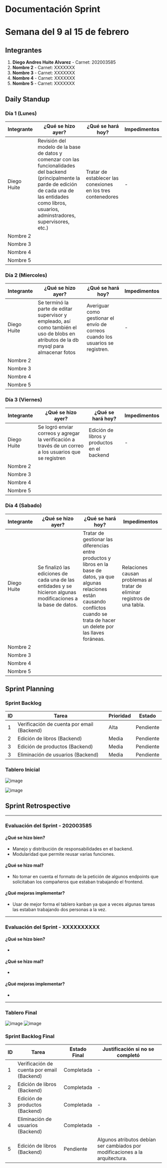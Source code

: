 # Documentación Sprint

# Semana del 9 al 15 de febrero 

## Integrantes
1. **Diego Andres Huite Alvarez** - Carnet: 202003585
2. **Nombre 2** - Carnet: XXXXXXX
3. **Nombre 3** - Carnet: XXXXXXX
4. **Nombre 4** - Carnet: XXXXXXX
5. **Nombre 5** - Carnet: XXXXXXX

## Daily Standup

### Día 1 (Lunes)
| Integrante  | ¿Qué se hizo ayer? | ¿Qué se hará hoy? | Impedimentos |
|-------------|------------------|------------------|-------------|
| Diego Huite |   Revisión del modelo de la base de datos y comenzar con las funcionalidades del backend (principalmente la parde de edición de cada una de las entidades como libros, usuarios, adminstradores, supervisores, etc.)             |         Tratar de establecer las conexiones en los tres contenedores        |         -   |
| Nombre 2    |                  |                  |             |
| Nombre 3    |                  |                  |             |
| Nombre 4    |                  |                  |             |
| Nombre 5    |                  |                  |             |


### Día 2 (Miercoles)
| Integrante  | ¿Qué se hizo ayer? | ¿Qué se hará hoy? | Impedimentos |
|-------------|------------------|------------------|-------------|
| Diego Huite | Se terminó la parte de editar supervisor y empleado, así como también el uso de blobs en atributos de la db mysql para almacenar fotos   | Averiguar como gestionar el envío de correos cuando los usuarios se registren.       |    -         |
| Nombre 2    |                  |                  |             |
| Nombre 3    |                  |                  |             |
| Nombre 4    |                  |                  |             |
| Nombre 5    |                  |                  |             |

### Día 3 (Viernes)
| Integrante  | ¿Qué se hizo ayer? | ¿Qué se hará hoy? | Impedimentos |
|-------------|------------------|------------------|-------------|
| Diego Huite | Se logró enviar correos y agregar la verificación a través de un correo a los usuarios que se registren        | Edición de libros y productos en el backend                       |   - |
| Nombre 2    |                  |                  |             |
| Nombre 3    |                  |                  |             |
| Nombre 4    |                  |                  |             |
| Nombre 5    |                  |                  |             |


### Día 4 (Sabado)
| Integrante  | ¿Qué se hizo ayer? | ¿Qué se hará hoy? | Impedimentos |
|-------------|------------------|------------------|-------------|
| Diego Huite | Se finalizó las ediciones de cada una de las entidades y se hicieron algunas modificaciones a la base de datos.         |        Tratar de gestionar las diferencias entre productos y libros en la base de datos, ya que algunas relaciones están causando conflictos cuando se trata de hacer un delete por las llaves foráneas.       |        Relaciones causan problemas al tratar de eliminar registros de una tabla.     |
| Nombre 2    |                  |                  |             |
| Nombre 3    |                  |                  |             |
| Nombre 4    |                  |                  |             |
| Nombre 5    |                  |                  |             |






## Sprint Planning

### Sprint Backlog
| ID | Tarea | Prioridad | Estado |
|----|-------|----------|--------|
| 1  | Verificación de cuenta por email (Backend)      | Alta | Pendiente |
| 2  | Edición de libros (Backend)      | Media | Pendiente |
| 3  | Edición de productos (Backend)      | Media | Pendiente |
| 3  | Eliminación de usuarios (Backend)      | Media | Pendiente |



### Tablero Inicial
![image](https://github.com/user-attachments/assets/30590f44-647e-41b7-a504-7132a7e58e46)

![image](https://github.com/user-attachments/assets/d000aa14-944a-4798-9f73-bdc483bea419)


## Sprint Retrospective
---

### Evaluación del Sprint - 202003585

#### ¿Qué se hizo bien?
- Manejo y distribución de responsabilidades en el backend.
- Modularidad que permite reusar varias funciones.

#### ¿Qué se hizo mal?
- No tomar en cuenta el formato de la petición de algunos endpoints que solicitaban los compañeros que estaban trabajando el frontend.

#### ¿Qué mejoras implementar?
- Usar de mejor forma el tablero kanban ya que a veces algunas tareas las estaban trabajando dos personas a la vez.

---

### Evaluación del Sprint - XXXXXXXXXX

#### ¿Qué se hizo bien?
- 

#### ¿Qué se hizo mal?
- 

#### ¿Qué mejoras implementar?
- 

---



### Tablero Final
![image](https://github.com/user-attachments/assets/1754a60e-76f2-4b3f-9e3f-b784261afbb7)
![image](https://github.com/user-attachments/assets/a4c47ca2-3a3e-481e-94d1-421c3d9f5c6a)



### Sprint Backlog Final
| ID | Tarea | Estado Final | Justificación si no se completó |
|----|-------|-------------|---------------------------------|
| 1  | Verificación de cuenta por email (Backend)       | Completada  |  - |
| 2  | Edición de libros (Backend)   | Completada  |  - |
| 3  | Edición de productos (Backend)   | Completada  |  - |
| 4  | Eliminación de usuarios (Backend)   | Completada  |  - |
| 5  | Edición de libros (Backend)   | Pendiente  |  Algunos atributos debían ser cambiados por modificaciones a la arquitectura. |





